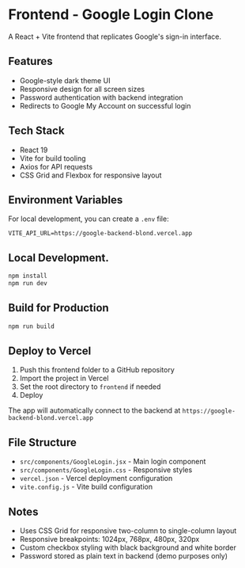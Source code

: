 # Frontend - Google Login Clone

A React + Vite frontend that replicates Google's sign-in interface.

## Features
- Google-style dark theme UI
- Responsive design for all screen sizes
- Password authentication with backend integration
- Redirects to Google My Account on successful login

## Tech Stack
- React 19
- Vite for build tooling
- Axios for API requests
- CSS Grid and Flexbox for responsive layout

## Environment Variables
For local development, you can create a `.env` file:
```
VITE_API_URL=https://google-backend-blond.vercel.app
```

## Local Development.
```bash
npm install
npm run dev
```

## Build for Production
```bash
npm run build
```

## Deploy to Vercel
1. Push this frontend folder to a GitHub repository
2. Import the project in Vercel
3. Set the root directory to `frontend` if needed
4. Deploy

The app will automatically connect to the backend at `https://google-backend-blond.vercel.app`

## File Structure
- `src/components/GoogleLogin.jsx` - Main login component
- `src/components/GoogleLogin.css` - Responsive styles
- `vercel.json` - Vercel deployment configuration
- `vite.config.js` - Vite build configuration

## Notes
- Uses CSS Grid for responsive two-column to single-column layout
- Responsive breakpoints: 1024px, 768px, 480px, 320px
- Custom checkbox styling with black background and white border
- Password stored as plain text in backend (demo purposes only)
